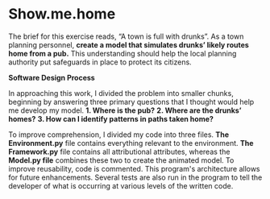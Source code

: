 # Show.me.home
The brief for this exercise reads, “A town is full with drunks”. As a town planning personnel, __create a model that simulates drunks’ likely routes home from a pub.__ This understanding should help the local planning authority put safeguards in place to protect its citizens.


__Software Design Process__


In approaching this work, I divided the problem into smaller chunks, beginning by answering three primary questions that I thought would help me develop my model.
__1.	Where is the pub?__ 
__2.	Where are the drunks’ homes?__ 
__3.	How can I identify patterns in paths taken home?__ 


To improve comprehension, I divided my code into three files. __The Environment.py__ file contains everything relevant to the environment. __The Framework.py__ file contains all attributional attributes, whereas the __Model.py file__ combines these two to create the animated model.
To improve reusability, code is commented. This program's architecture allows for future enhancements. Several tests are also run in the program to tell the developer of what is occurring at various levels of the written code.
